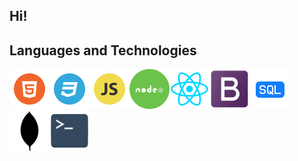 ## Hi!

## Languages and Technologies

![html](logos/html.png)![css](logos/css.png)![js](logos/js.png)![node](logos/node.png)![react](logos/react.png)![bootstrap](logos/bootstrap.png)![sql](logos/sql.png)![mongoDB](logos/mongo_db.png)![terminal](logos/terminal.png)

